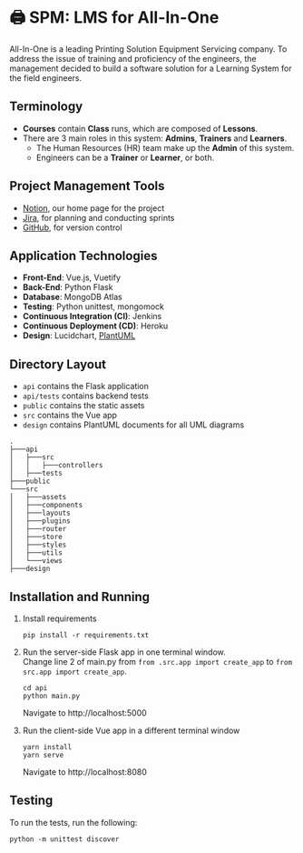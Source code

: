 # :printer: SPM: LMS for All-In-One 
All-In-One is a leading Printing Solution Equipment Servicing company. To address the issue of training and proficiency of the engineers, the management decided to build a software solution for a Learning System for the field engineers.

## Terminology
- **Courses** contain **Class** runs, which are composed of **Lessons**.
- There are 3 main roles in this system: **Admins**, **Trainers** and **Learners**.
  - The Human Resources (HR) team make up the **Admin** of this system. 
  - Engineers can be a **Trainer** or **Learner**, or both.

## Project Management Tools
- [Notion](https://www.notion.so/Women-in-SPM-d509d76b290144bfbeb869ff806ee5eb), our home page for the project
- [Jira](https://g7t8.atlassian.net/jira/software/projects/G7T8/boards/1), for planning and conducting sprints
- [GitHub](https://github.com/debbie-chan/spm), for version control

## Application Technologies
- **Front-End**: Vue.js, Vuetify
- **Back-End**: Python Flask
- **Database**: MongoDB Atlas
- **Testing**: Python unittest, mongomock
- **Continuous Integration (CI)**: Jenkins
- **Continuous Deployment (CD)**: Heroku
- **Design**: Lucidchart, [PlantUML](https://plantuml.com/)

## Directory Layout
- `api` contains the Flask application
- `api/tests` contains backend tests
- `public` contains the static assets
- `src` contains the Vue app 
- `design` contains PlantUML documents for all UML diagrams

```
.
├───api
│   ├───src
│   │   ├───controllers
│   ├───tests
├───public
└───src
│   ├───assets
│   ├───components
│   ├───layouts
│   ├───plugins
│   ├───router
│   ├───store
│   ├───styles
│   ├───utils
│   └───views
├───design
```

## Installation and Running
1. Install requirements 
   ```
   pip install -r requirements.txt
   ```
2. Run the server-side Flask app in one terminal window.
   <br />Change line 2 of main.py from `from .src.app import create_app` to `from src.app import create_app`.
   ```
   cd api
   python main.py
   ```
   Navigate to http://localhost:5000
   
3. Run the client-side Vue app in a different terminal window
   ```
   yarn install 
   yarn serve
   ```
   Navigate to http://localhost:8080
   

## Testing
To run the tests, run the following: 
```
python -m unittest discover
```


